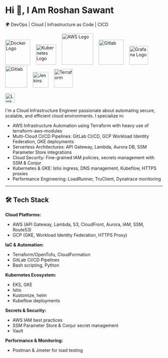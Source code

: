 # Hi 👋, I Am Roshan Sawant
🌍  DevOps | Cloud | Infrastructure as Code | CICD  <br>

<img src="https://cdn.worldvectorlogo.com/logos/docker.svg" title="Docker" alt="Docker Logo" width="80"/>&emsp;
<img src="https://cdn.worldvectorlogo.com/logos/kubernets.svg" title="Kubernetes" alt="Kubernetes Logo" width="65"/>&emsp;
<img src="https://cdn.worldvectorlogo.com/logos/aws-2.svg" title="Amazon Web Services" alt="AWS Logo" width="100"/>&emsp;
<img src="https://cdn.worldvectorlogo.com/logos/google-cloud-1.svg" title="Google Cloud" alt="Gitlab" width="80"/>&emsp;
<img src="https://cdn.worldvectorlogo.com/logos/grafana.svg" title="Grafana Logo" alt="Grafana Logo" width="60"/>&emsp;
<img src="https://cdn.worldvectorlogo.com/logos/gitlab.svg" title="Gitlab Logo" alt="Gitlab" width="70"/>&emsp;
<img src="https://cdn.worldvectorlogo.com/logos/jenkins-1.svg" title="Jenkins" alt="Jenkins" width="50"/>&emsp;
<img src="https://cdn.worldvectorlogo.com/logos/terraform-enterprise.svg" title="Terraform" alt="Terraform" width="60"/>&emsp;





<!-- Actual text -->

<a href="https://www.linkedin.com/in/roshan-sawant/"><img src="https://cdn.worldvectorlogo.com/logos/linkedin-icon-2.svg" title="Linkedin" alt="Linkedin Account" width="30"/></a> 
&ensp;<br>

I'm a Cloud Infrastructure Engineer passionate about automating secure, scalable, and efficient cloud environments. I specialize in:

 - AWS Infrastructure Automation using Terraform with heavy use of terraform-aws-modules
 - Multi-Cloud CI/CD Pipelines: GitLab CI/CD, GCP Workload Identity Federation, GKE deployments
 - Serverless Architectures: API Gateway, Lambda, Aurora DB, SSM Parameter Store integrations
 - Cloud Security: Fine-grained IAM policies, secrets management with SSM & Conjur
 - Kubernetes & GKE: Istio ingress, DNS management, Kubeflow, HTTPS proxies
 - Performance Engineering: LoadRunner, TruClient, Dynatrace monitoring
___

## 🛠️ Tech Stack

**Cloud Platforms:**
- AWS (API Gateway, Lambda, S3, CloudFront, Aurora, IAM, SSM, Route53)
- GCP (GKE, Workload Identity Federation, HTTPS Proxy)

**IaC & Automation:**
- Terraform/OpenTofu, CloudFormation
- GitLab CI/CD Pipelines
- Bash scripting, Python 

**Kubernetes Ecosystem:**
- EKS, GKE
- Istio 
- Kustomize, helm 
- Kubeflow deployments

**Secrets & Security:**
- AWS IAM best practices
- SSM Parameter Store & Conjur secret management
- Vault
  
**Performance & Monitoring:**
- Postman & Jmeter for load testing




 

 <br>
<!---
rosawant/rosawant is a ✨ special ✨ repository because its `README.md` (this file) appears on your GitHub profile.
You can click the Preview link to take a look at your changes.
--->
<!---
- 👀 I’m interested in ...
- 🌱 I’m currently learning ...
- 💞️ I’m looking to collaborate on ...
- 📫 How to reach me ...
<br>
--->
